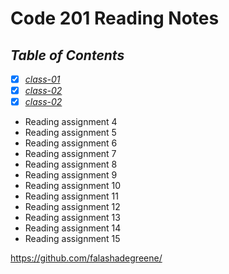 # **Code 201 Reading Notes**

## *Table of Contents*

- [X] *[class-01](https://github.com/falashadegreene/Reading-notes-201/class-01.md)*
- [X] *[class-02](https://github.com/falashadegreene/Reading-notes-201/class-02.md)*
- [X] *[class-02](https://github.com/falashadegreene/Reading-notes-201/class-03.md)*
- Reading assignment 4
- Reading assignment 5
- Reading assignment 6
- Reading assignment 7
- Reading assignment 8
- Reading assignment 9
- Reading assignment 10
- Reading assignment 11
- Reading assignment 12
- Reading assignment 13
- Reading assignment 14
- Reading assignment 15

<https://github.com/falashadegreene/>
